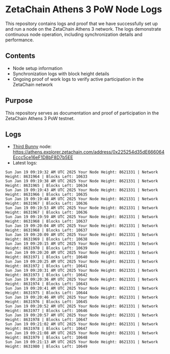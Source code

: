 # ZetaChain Athens 3 PoW Node Logs
This repository contains logs and proof that we have successfully set up and run a node on the ZetaChain Athens 3 network. The logs demonstrate continuous node operation, including synchronization details and performance.

## Contents
- Node setup information
- Synchronization logs with block height details
- Ongoing proof of work logs to verify active participation in the ZetaChain network

## Purpose
This repository serves as documentation and proof of participation in the ZetaChain Athens 3 PoW testnet.

## Logs

- [Third Bunny](https://thirdbunny.xyz/) node: https://athens.explorer.zetachain.com/address/0x225254d35dE666064Eccc5ce16eF1D8bF8D7b5EE
- Latest logs:
```
Sun Jan 19 09:19:32 AM UTC 2025 Your Node Height: 8621331 | Network Height: 8631964 | Blocks Left: 10633
Sun Jan 19 09:19:38 AM UTC 2025 Your Node Height: 8621331 | Network Height: 8631965 | Blocks Left: 10634
Sun Jan 19 09:19:43 AM UTC 2025 Your Node Height: 8621331 | Network Height: 8631966 | Blocks Left: 10635
Sun Jan 19 09:19:48 AM UTC 2025 Your Node Height: 8621331 | Network Height: 8631967 | Blocks Left: 10636
Sun Jan 19 09:19:53 AM UTC 2025 Your Node Height: 8621331 | Network Height: 8631967 | Blocks Left: 10636
Sun Jan 19 09:19:59 AM UTC 2025 Your Node Height: 8621331 | Network Height: 8631968 | Blocks Left: 10637
Sun Jan 19 09:20:04 AM UTC 2025 Your Node Height: 8621331 | Network Height: 8631968 | Blocks Left: 10637
Sun Jan 19 09:20:09 AM UTC 2025 Your Node Height: 8621331 | Network Height: 8631969 | Blocks Left: 10638
Sun Jan 19 09:20:15 AM UTC 2025 Your Node Height: 8621331 | Network Height: 8631970 | Blocks Left: 10639
Sun Jan 19 09:20:20 AM UTC 2025 Your Node Height: 8621331 | Network Height: 8631971 | Blocks Left: 10640
Sun Jan 19 09:20:25 AM UTC 2025 Your Node Height: 8621331 | Network Height: 8631972 | Blocks Left: 10641
Sun Jan 19 09:20:31 AM UTC 2025 Your Node Height: 8621331 | Network Height: 8631973 | Blocks Left: 10642
Sun Jan 19 09:20:36 AM UTC 2025 Your Node Height: 8621331 | Network Height: 8631974 | Blocks Left: 10643
Sun Jan 19 09:20:41 AM UTC 2025 Your Node Height: 8621331 | Network Height: 8631975 | Blocks Left: 10644
Sun Jan 19 09:20:46 AM UTC 2025 Your Node Height: 8621331 | Network Height: 8631976 | Blocks Left: 10645
Sun Jan 19 09:20:52 AM UTC 2025 Your Node Height: 8621331 | Network Height: 8631977 | Blocks Left: 10646
Sun Jan 19 09:20:57 AM UTC 2025 Your Node Height: 8621331 | Network Height: 8631978 | Blocks Left: 10647
Sun Jan 19 09:21:02 AM UTC 2025 Your Node Height: 8621331 | Network Height: 8631978 | Blocks Left: 10647
Sun Jan 19 09:21:08 AM UTC 2025 Your Node Height: 8621331 | Network Height: 8631979 | Blocks Left: 10648
Sun Jan 19 09:21:13 AM UTC 2025 Your Node Height: 8621331 | Network Height: 8631980 | Blocks Left: 10649
```
